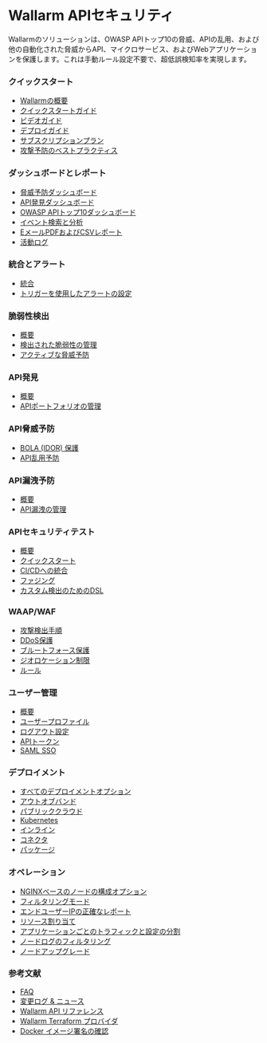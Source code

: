 # Wallarm APIセキュリティ

Wallarmのソリューションは、OWASP APIトップ10の脅威、APIの乱用、および他の自動化された脅威からAPI、マイクロサービス、およびWebアプリケーションを保護します。これは手動ルール設定不要で、超低誤検知率を実現します。

<div class="navigation">

<div class="navigation-card">
    <h3>クイックスタート</h3>
    <p><ul>
    <li><a href="./about-wallarm/overview/">Wallarmの概要</a></li>
    <li><a href="./quickstart/">クイックスタートガイド</a></li>
    <li><a href="./demo-videos/overview/">ビデオガイド</a></li>
    <li><a href="./installation/supported-deployment-options/">デプロイガイド</a></li>
    <li><a href="./about-wallarm/subscription-plans/">サブスクリプションプラン</a></li>
    <li><a href="./quickstart/attack-prevention-best-practices/">攻撃予防のベストプラクティス</a></li>
    </ul></p>
</div>

<div class="navigation-card">
    <h3>ダッシュボードとレポート</h3>
    <p><ul>
    <li><a href="./user-guides/dashboards/threat-prevention/">脅威予防ダッシュボード</a></li>
    <li><a href="./user-guides/dashboards/api-discovery/">API発見ダッシュボード</a></li>
    <li><a href="./user-guides/dashboards/owasp-api-top-ten/">OWASP APIトップ10ダッシュボード</a></li>
    <li><a href="./user-guides/search-and-filters/use-search/">イベント検索と分析</a></li>
    <li><a href="./user-guides/search-and-filters/custom-report/">EメールPDFおよびCSVレポート</a></li>
    <li><a href="./user-guides/settings/audit-log/">活動ログ</a></li>
    </ul></p>
</div>

<div class="navigation-card">
    <h3>統合とアラート</h3>
    <p><ul>
    <li><a href="./user-guides/settings/integrations/integrations-intro/">統合</a></li>
    <li><a href="./user-guides/triggers/triggers/">トリガーを使用したアラートの設定</a></li>
    </ul></p>
</div>

<div class="navigation-card">
    <h3>脆弱性検出</h3>
    <p><ul>
    <li><a href="./about-wallarm/detecting-vulnerabilities/">概要</a></li>
    <li><a href="./user-guides/vulnerabilities/">検出された脆弱性の管理</a></li>
    <li><a href="./admin-en/attack-rechecker-best-practices/">アクティブな脅威予防</a></li>
    </ul></p>
</div>

<div class="navigation-card">
    <h3>API発見</h3>
    <p><ul>
    <li><a href="./about-wallarm/api-discovery/">概要</a></li>
    <li><a href="./user-guides/api-discovery/">APIポートフォリオの管理</a></li>
    </ul></p>
</div>

<div class="navigation-card">
    <h3>API脅威予防</h3>
    <p><ul>
    <li><a href="./admin-en/configuration-guides/protecting-against-bola/">BOLA (IDOR) 保護</a></li>
    <li><a href="./about-wallarm/api-abuse-prevention/">API乱用予防</a></li>
    </ul></p>
</div>

<div class="navigation-card">
    <h3>API漏洩予防</h3>
    <p><ul>
    <li><a href="./about-wallarm/api-leaks/">概要</a></li>
    <li><a href="./user-guides/api-leaks/">API漏洩の管理</a></li>
    </ul></p>
</div>

<div class="navigation-card">
    <h3>APIセキュリティテスト</h3>
    <p><ul>
    <li><a href="./fast/">概要</a></li>
    <li><a href="./fast/qsg/deployment-options/">クイックスタート</a></li>
    <li><a href="./fast/poc/integration-overview/">CI/CDへの統合</a></li>
    <li><a href="./fast/operations/test-policy/fuzzer-intro/">ファジング</a></li>
    <li><a href="./fast/dsl/intro/">カスタム検出のためのDSL</a></li>
    </ul></p>
</div>

<div class="navigation-card">
    <h3>WAAP/WAF</h3>
    <p><ul>
    <li><a href="./about-wallarm/protecting-against-attacks/">攻撃検出手順</a></li>
    <li><a href="./admin-en/configuration-guides/protecting-against-ddos/">DDoS保護</a></li>
    <li><a href="./admin-en/configuration-guides/protecting-against-bruteforce/">ブルートフォース保護</a></li>
    <li><a href="./user-guides/ip-lists/overview/">ジオロケーション制限</a></li>
    <li><a href="./user-guides/rules/intro/">ルール</a></li>
    </ul></p>
</div>

<div class="navigation-card">
    <h3>ユーザー管理</h3>
    <p><ul>
    <li><a href="./user-guides/settings/users/">概要</a></li>
    <li><a href="./user-guides/settings/account/">ユーザープロファイル</a></li>
    <li><a href="./user-guides/settings/general/">ログアウト設定</a></li>
    <li><a href="./user-guides/settings/api-tokens/">APIトークン</a></li>
    <li><a href="./admin-en/configuration-guides/sso/intro/">SAML SSO</a></li>
    </ul></p>
</div>

<div class="navigation-card">
    <h3>デプロイメント</h3>
    <p><ul>
    <li><a href="./installation/supported-deployment-options/">すべてのデプロイメントオプション</a></li>
    <li><a href="./installation/oob/overview/">アウトオブバンド</a></li>
    <li><a href="./installation/supported-deployment-options/#public-clouds">パブリッククラウド</a></li>
    <li><a href="./installation/supported-deployment-options/#kubernetes">Kubernetes</a></li>
    <li><a href="./installation/inline/overview/">インライン</a></li>
    <li><a href="./installation/connectors/overview/">コネクタ</a></li>
    <li><a href="./installation/supported-deployment-options/#packages">パッケージ</a></li>
    </ul></p>
</div>

<div class="navigation-card">
    <h3>オペレーション</h3>
    <p><ul>
    <li><a href="./admin-en/configure-parameters-en/">NGINXベースのノードの構成オプション</a></li>
    <li><a href="./admin-en/configure-wallarm-mode/">フィルタリングモード</a></li>
    <li><a href="./admin-en/using-proxy-or-balancer-en/">エンドユーザーIPの正確なレポート</a></li>
    <li><a href="./admin-en/configuration-guides/allocate-resources-for-node/">リソース割り当て</a></li>
    <li><a href="./user-guides/settings/applications/">アプリケーションごとのトラフィックと設定の分割</a></li>
    <li><a href="./admin-en/configure-logging/">ノードログのフィルタリング</a></li>
    <li><a href="./updating-migrating/what-is-new/">ノードアップグレード</a></li>
    </ul></p>
</div>

<div class="navigation-card">
    <h3>参考文献</h3>
    <p><ul>
    <li><a href="./faq/ingress-installation/">FAQ</a></li>
    <li><a href="./news/">変更ログ & ニュース</a></li>
    <li><a href="./api/overview/">Wallarm API リファレンス</a></li>
    <li><a href="./admin-en/managing/terraform-provider/">Wallarm Terraform プロバイダ</a></li>
    <li><a href="./integrations-devsecops/verify-docker-image-signature/">Docker イメージ署名の確認</a></li>
    </ul></p>
</div>

</div>